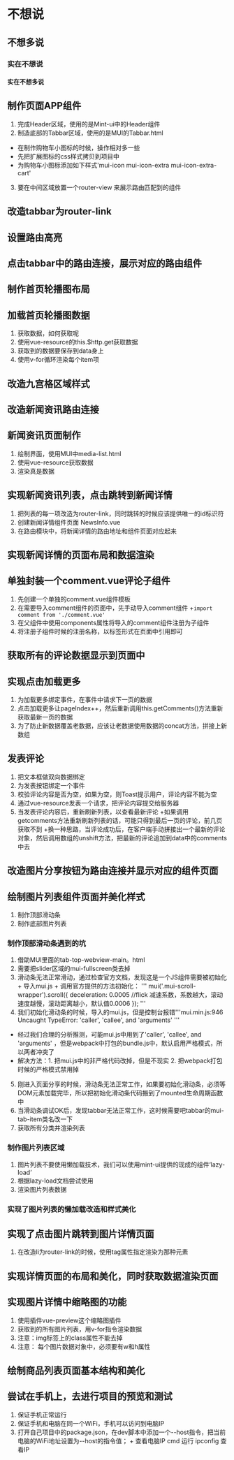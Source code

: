 # 不想说
## 不想多说
### 实在不想说
#### 实在不想多说
## 




## 制作页面APP组件
1. 完成Header区域，使用的是Mint-ui中的Header组件
2. 制造底部的Tabbar区域，使用的是MUI的Tabbar.html
 + 在制作购物车小图标的时候，操作相对多一些
 + 先把扩展图标的css样式拷贝到项目中
 + 为购物车小图标添加如下样式'mui-icon mui-icon-extra mui-icon-extra-cart'
3. 要在中间区域放置一个router-view 来展示路由匹配到的组件

## 改造tabbar为router-link

## 设置路由高亮

## 点击tabbar中的路由连接，展示对应的路由组件

## 制作首页轮播图布局

## 加载首页轮播图数据
1. 获取数据，如何获取呢
2. 使用vue-resource的this.$http.get获取数据
3. 获取到的数据要保存到data身上
4. 使用v-for循环渲染每个item项

## 改造九宫格区域样式

## 改造新闻资讯路由连接
## 新闻资讯页面制作
1. 绘制界面，使用MUI中media-list.html
2. 使用vue-resource获取数据
3. 渲染真是数据

## 实现新闻资讯列表，点击跳转到新闻详情
1. 把列表的每一项改造为router-link，同时跳转的时候应该提供唯一的id标识符
2. 创建新闻详情组件页面 NewsInfo.vue
3. 在路由模块中，将新闻详情的路由地址和组件页面对应起来

## 实现新闻详情的页面布局和数据渲染

## 单独封装一个comment.vue评论子组件
1. 先创建一个单独的comment.vue组件模板
2. 在需要导入comment组件的页面中，先手动导入comment组件
  +`import comment from './comment.vue'`
3. 在父组件中使用components属性将导入的comment组件注册为子组件
4. 将注册子组件时候的注册名称，以标签形式在页面中引用即可


## 获取所有的评论数据显示到页面中

## 实现点击加载更多
1. 为加载更多绑定事件，在事件中请求下一页的数据
2. 点击加载更多让pageIndex++，然后重新调用this.getComments()方法重新获取最新一页的数据
3. 为了防止新数据覆盖老数据，应该让老数据使用数据的concat方法，拼接上新数组

## 发表评论
1. 把文本框做双向数据绑定
2. 为发表按钮绑定一个事件
3. 校验评论内容是否为空，如果为空，则Toast提示用户，评论内容不能为空
4. 通过vue-resource发表一个请求，把评论内容提交给服务器
5. 当发表评论内容后，重新刷新列表，以查看最新评论
  +如果调用getcomments方法重新刷新列表的话，可能只得到最后一页的评论，前几页获取不到
  +换一种思路，当评论成功后，在客户端手动拼接出一个最新的评论对象，然后调用数组的unshift方法，把最新的评论追加到data中的comments中去

  ## 改造图片分享按钮为路由连接并显示对应的组件页面

  ## 绘制图片列表组件页面并美化样式
  1. 制作顶部滑动条
  2. 制作底部图片列表

  ### 制作顶部滑动条遇到的坑
  1. 借助MUI里面的tab-top-webview-main。html
  2. 需要把slider区域的mui-fullscreen类去掉
  3. 滑动条无法正常滑动，通过检查官方文档，发现这是一个JS组件需要被初始化
    + 导入mui.js
    + 调用官方提供的方法初始化：
    '''
    mui('.mui-scroll-wrapper').scroll({
	    deceleration: 0.0005 //flick 减速系数，系数越大，滚动速度越慢，滚动距离越小，默认值0.0006
    });
    '''
  4. 我们初始化滑动条的时候，导入的mui.js，但是控制台报错'''mui.min.js:946 Uncaught TypeError: 'caller', 'callee', and 'arguments' '''
  + 经过我们合理的分析推测，可能mui.js中用到了'caller', 'callee', and 'arguments' ，但是webpack中打包的bundle.js中，默认启用严格模式，所以两者冲突了
  + 解决方法：1. 把mui.js中的非严格代码改掉，但是不现实
              2. 把webpack打包时候的严格模式禁用掉

  5. 刚进入页面分享的时候，滑动条无法正常工作，如果要初始化滑动条，必须等DOM元素加载完毕，所以把初始化滑动条代码搬到了mounted生命周期函数中 
  6. 当滑动条调试OK后，发现tabbar无法正常工作，这时候需要吧tabbar的mui-tab-item类名改一下
  7. 获取所有分类并渲染列表

  ### 制作图片列表区域
  1. 图片列表不要使用懒加载技术，我们可以使用mint-ui提供的现成的组件‘lazy-load’
  2. 根据lazy-load文档尝试使用
  3. 渲染图片列表数据

  ### 实现了图片列表的懒加载改造和样式美化

  ## 实现了点击图片跳转到图片详情页面
  1. 在改造li为router-link的时候，使用tag属性指定渲染为那种元素

  ## 实现详情页面的布局和美化，同时获取数据渲染页面

  ## 实现图片详情中缩略图的功能
  1. 使用插件vue-preview这个缩略图插件
  2. 获取到的所有图片列表，用v-for指令渲染数据
  3. 注意：img标签上的class属性不能去掉
  4. 注意： 每个图片数据对象中，必须要有w和h属性

  ## 绘制商品列表页面基本结构和美化

  ## 尝试在手机上，去进行项目的预览和测试
  1. 保证手机正常运行
  2. 保证手机和电脑在同一个WiFi，手机可以访问到电脑IP
  3. 打开自己项目中的package.json，在dev脚本中添加一个--host指令，把当前电脑的WiFi地址设置为--host的指令值；
    + 查看电脑IP cmd 运行 ipconfig 查看IP
    